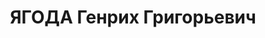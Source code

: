 ---
title: ЯГОДА Генрих Григорьевич
description: '(1891, Рыбинск– 15.03.1938). Родился в семье мелкого ремесленника**.
  Еврей. В КП с 12.1907***. Кандидат в члены ЦК ВКП(б) (16 съезд ВКП(б)). Член ЦК
  ВКП(б) (17 съезд ВКП(б)). Член ЦИК СССР 4, 5, 6 и 7 созывов.

  Образование: 8 классов гимназии (экстерном), Н.Новгород.

  Наборщик подпольной типографии, Н.Новгород 1904–05| член боевой дружины в г. Сормово
  1906| член Нижегородской группы анархистов-коммунистов И.А.Чемборисова**** 1907–08|
  в 1908 стал ближайшим помощником Чемборисова| арестован в 11| поддерживал связи
  с группой анархистов Москвы 11–12| нелегально под фамилией Книшевский прибыл в Москву|
  в 04.12, проживал у сестры Розы***** под фамилией Галушкин, не работал| арестован
  12.05.12 в Москве, содержался в Арбатском полицейском доме с 05 по 07.12| постановлением
  Особого Совещания МВД от 16.07.12 выслан под гласный надзор полиции на 2 года в
  Симбирск| с 07.12 находился в ссылке, Симбирск, нигде не работал и партийной работы
  не вел| статистик статистической артели Союза городов, больничной кассы Путиловского
  завода, Петербург 13–14| работал в журнале «Вопросы статистики»| в 14 женился на
  Иде Авербах— племяннице Якова Свердлова.

  В армии 1914–1917: рядовой, ефрейтор 20 стр. полка 5 армейского корпуса| был ранен
  на фронте.

  Член Петроградской военной организации РСДРП(б) в 17| член Петросовета до 10.17|
  участовал в издании газ. «Солдатская правда» в 17| участник октябрьских событий
  в Москве 17| отв. редактор газ. «Крестьянская беднота» 11.17–04.18| управ. делами
  Высшей военной инспекции РККА 24.04.18–08.09.19******.

  С 11.1919 в органах ВЧК–ОГПУ–НКВД: управ. делами Упр. ОО ВЧК 03.11.19–01.12.20|
  зам. нач. Упр. ОО ВЧК (упом. 11.20)| член Коллегии ВЧК 29.07.20–02.22| управ. делами
  ВЧК–ГПУ 13.09.20–06.04.22| управ. делами и член Коллегии Наркомата внешней торговли
  РСФСР 20–22| зам. нач. ОО ВЧК–ГПУ 01.01.21–01.06.22| зам. нач. СОУ ВЧК–ГПУ–ОГПУ
  СССР 31.03.21–30.07.27| нач. АОУ ВЧК 12.07.21–05.09.21| нач. ОО ГПУ РСФСР-ОГПУ СССР
  01.06.22–26.10.29| 2 зам. пред. ГПУ–ОГПУ СССР 18.09.23–27.10.29*******| член Особого
  Совещания ОГПУ 12.06.24–10.07.34| нач. СОУ ОГПУ СССР 30.07.27–26.10.29| 1 зам. пред.
  ОГПУ СССР 27.10.29–31.07.31| зам. пред. ОГПУ СССР 31.07.31–10.07.34********| нарком
  ВД СССР 10.07.34–26.09.36| нарком связи СССР 26.09.36–28.03.37.

  Арестован 28.03.37| официально отстранен от должности 03.04.37| осужден на процессе
  «право-троцкистского блока» 02–13.03.38 к ВМН| расстрелян 15.03.38.

  Не реабилитирован.

  Звания: Генеральный комиссар ГБ 26.11.35 (уволен в запас 27.01.37).

  Награды: орден Ленина 04.08.33| орден Красного Знамени 14.12.27| орден Красного
  Знамени 03.04.30| орден Трудового Красного Знамени ЗСФСР 19.12.32| знак «Почетный
  работник ВЧК–ГПУ (V)» №10 22| знак «Почетный работник ВЧК–ГПУ (XV)» 20.12.32| знак
  «Почетный работник РКМ» 25.02.33.

  Источники: «Правда» 11.07.34.

  Примечания: * По утверждению В.Некрасова (см. Некрасов В.Ф. «Тринадцать железных
  наркомов» М., 1995, с.157) настоящая фамилия Ягоды— Иегуда. Документального подтверждения
  данной информации не найдено. По данным охранного отделения: Ягода Енох Гершенович,
  мещанин, уроженец Рыбинска, с 01.10 находился под негласным наблюдением. ** В разных
  источниках отец Г.Г.Ягоды упоминается как часовой мастер, печатник-гравер, мастер
  золотых дел, аптекарь. На наш взгляд, наиболее вероятно, что он был печатником-гравером.
  В семье было 3 брата и 2 сестры| один брат убит в ходе восстания в Сормове, другой
  расстрелян в полку за восстание во время войны. *** В многочисленных публикациях
  ставится под сомнение партийный стаж Ягоды с 1907. По данным охранного отделения,
  Ягода в период 1907–11 являлся анархистом и поддерживал контакты с партией эсеров.
  Контактов же с РСДРП охранное отделение не зафиксировало. Ягода имел партийные клички
  «Темка», «Сыч», «Одинокий», «Галушкин». Поскольку в советские годы его партийный
  стаж не был изменен, сохранен он и здесь. **** Иван Алексеевич Чемборисов, мещанин
  из г.Темникова Тамбовской губернии, руководил в Н.Новгороде группой анархистов и
  одновременно являлся агентом охранки. ***** Роза Гершеновна Ягода состояла в партии
  анархистов. ****** В ряде анкет Ягода указывал, что являлся членом Коллегии Наркомата
  внешней торговли с 19. Это не так, ибо до 20 данного Наркомата просто не существовало.
  Функции внешней торговли выполнял до 20 Наркомат промышленности и торговли. О вхождении
  Ягоды в состав Коллегии этого Наркомата ничего не известно. ******* По положению,
  войсками ГПУ командовал или председатель ГПУ или его заместитель. Ягода как командующий
  войсками ГПУ подписывает приказы в 10–11.23. ******** Постановлением СНК СССР от
  31.07.31 на должность 1-го заместителя ОГПУ СССР вместо Ягоды был назначен И.А.Акулов,
  которого впоследствии без формального решения Политбюро ЦК ВКП(б) или Постановления
  СНК СССР сместили в 09.32 с должности и на его место никого не назначили. После
  этого Ягода до 10.07.34 формально занимал должность зам. пред. ОГПУ, хотя на деле
  являлся 1-м заместителем. Одновременно с 10.31 по 22.11.36 являлся заместителем
  председателя Комитета резервов при СТО СССР.'
---